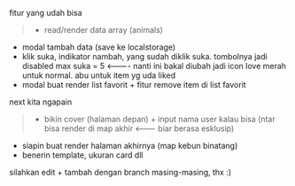 fitur yang udah bisa
> - read/render data array (animals)
- modal tambah data (save ke localstorage)
- klik suka, indikator nambah, yang sudah diklik suka. tombolnya jadi disabled max suka = 5 <---- nanti ini bakal diubah jadi icon love merah untuk normal. abu untuk item yg uda liked
- modal buat render list favorit + fitur remove item di list favorit

next kita ngapain
> - bikin cover (halaman depan) + input nama user kalau bisa (ntar bisa render di map akhir <--- biar berasa esklusip)
- siapin buat render halaman akhirnya (map kebun binatang)
- benerin template, ukuran card dll


silahkan edit + tambah dengan branch masing-masing, thx :)
